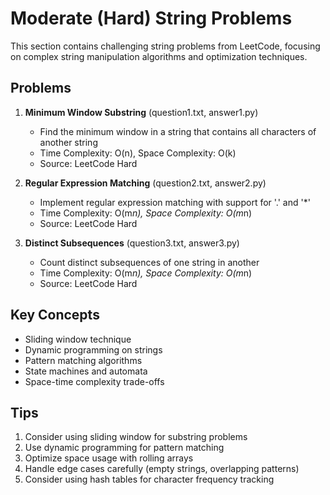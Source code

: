 # Moderate (Hard) String Problems

This section contains challenging string problems from LeetCode, focusing on complex string manipulation algorithms and optimization techniques.

## Problems

1. **Minimum Window Substring** (question1.txt, answer1.py)
   - Find the minimum window in a string that contains all characters of another string
   - Time Complexity: O(n), Space Complexity: O(k)
   - Source: LeetCode Hard

2. **Regular Expression Matching** (question2.txt, answer2.py)
   - Implement regular expression matching with support for '.' and '*'
   - Time Complexity: O(m*n), Space Complexity: O(m*n)
   - Source: LeetCode Hard

3. **Distinct Subsequences** (question3.txt, answer3.py)
   - Count distinct subsequences of one string in another
   - Time Complexity: O(m*n), Space Complexity: O(m*n)
   - Source: LeetCode Hard

## Key Concepts

- Sliding window technique
- Dynamic programming on strings
- Pattern matching algorithms
- State machines and automata
- Space-time complexity trade-offs

## Tips

1. Consider using sliding window for substring problems
2. Use dynamic programming for pattern matching
3. Optimize space usage with rolling arrays
4. Handle edge cases carefully (empty strings, overlapping patterns)
5. Consider using hash tables for character frequency tracking 